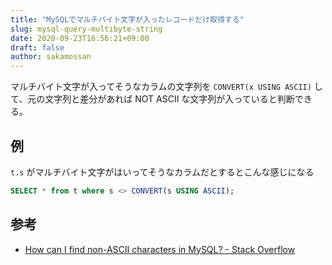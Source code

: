 ```yaml
---
title: "MySQLでマルチバイト文字が入ったレコードだけ取得する"
slug: mysql-query-multibyte-string
date: 2020-09-23T16:56:21+09:00
draft: false
author: sakamossan
---
```


マルチバイト文字が入ってそうなカラムの文字列を `CONVERT(x USING ASCII)` して、元の文字列と差分があれば NOT ASCII な文字列が入っていると判断できる。

## 例

`t.s` がマルチバイト文字がはいってそうなカラムだとするとこんな感じになる

```sql
SELECT * from t where s <> CONVERT(s USING ASCII);
```

## 参考

- [How can I find non-ASCII characters in MySQL? - Stack Overflow](https://stackoverflow.com/questions/401771/how-can-i-find-non-ascii-characters-in-mysql/11741314#11741314)


